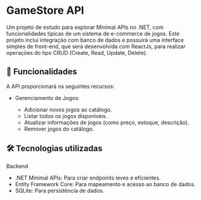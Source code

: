 
# GameStore API

Um projeto de estudo para explorar Minimal APIs no .NET, com funcionalidades típicas de um sistema de e-commerce de jogos. Este projeto inclui integração com banco de dados e possuirá uma interface simples de front-end, que será desenvolvida com ReactJs, para realizar operações do tipo CRUD (Create, Read, Update, Delete).



## 🚀 Funcionalidades

A API proporcionará os seguintes recursos:

- Gerenciamento de Jogos:

  - Adicionar novos jogos ao catálogo.
  - Listar todos os jogos disponíveis.
  - Atualizar informações de jogos (como preço,   estoque, descrição).
  - Remover jogos do catálogo.


## 🛠️ Tecnologias utilizadas

Backend
 - .NET Minimal APIs: Para criar endpoints leves e eficientes.
 - Entity Framework Core: Para mapeamento e acesso ao banco de dados.
 - SQLite: Para persistência de dados.

